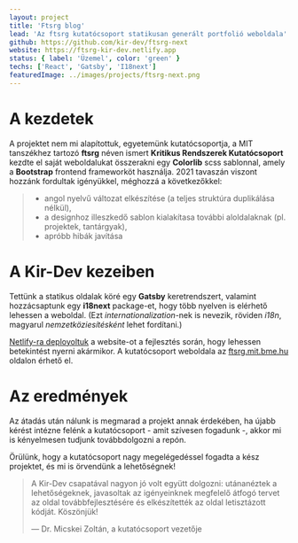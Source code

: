 ```yaml
---
layout: project
title: 'Ftsrg blog'
lead: 'Az ftsrg kutatócsoport statikusan generált portfolió weboldala'
github: https://github.com/kir-dev/ftsrg-next
website: https://ftsrg-kir-dev.netlify.app
status: { label: 'Üzemel', color: 'green' }
techs: ['React', 'Gatsby', 'I18next']
featuredImage: ../images/projects/ftsrg-next.png
---
```


# A kezdetek

A projektet nem mi alapítottuk, egyetemünk kutatócsoportja, a MIT tanszékhez tartozó **ftsrg** néven ismert **Kritikus Rendszerek Kutatócsoport** kezdte el saját weboldalukat összerakni egy **Colorlib** scss sablonnal, amely a **Bootstrap** frontend frameworköt használja. 2021 tavaszán viszont hozzánk fordultak igényükkel, méghozzá a következőkkel:

> - angol nyelvű változat elkészítése (a teljes struktúra duplikálása nélkül),
> - a designhoz illeszkedő sablon kialakítasa további aloldalaknak (pl. projektek, tantárgyak),
> - apróbb hibák javítása

# A Kir-Dev kezeiben

Tettünk a statikus oldalak köré egy **Gatsby** keretrendszert, valamint hozzácsaptunk egy **i18next** package-et, hogy több nyelven is elérhető lehessen a weboldal. (Ezt _internationalization_-nek is nevezik, röviden _i18n_, magyarul _nemzetköziesítésként_ lehet fordítani.)

[Netlify-ra deployoltuk](https://ftsrg-kir-dev.netlify.app) a website-ot a fejlesztés során, hogy lehessen betekintést nyerni akármikor. A kutatócsoport weboldala az [ftsrg.mit.bme.hu](https://ftsrg.mit.bme.hu/) oldalon érhető el.

# Az eredmények

Az átadás után nálunk is megmarad a projekt annak érdekében, ha újabb kérést intézne felénk a kutatócsoport - amit szívesen fogadunk -, akkor mi is kényelmesen tudjunk továbbdolgozni a repón.

Örülünk, hogy a kutatócsoport nagy megelégedéssel fogadta a kész projektet, és mi is örvendünk a lehetőségnek!

> A Kir-Dev csapatával nagyon jó volt együtt dolgozni: utánanéztek a lehetőségeknek, javasoltak az igényeinknek megfelelő átfogó tervet az oldal továbbfejlesztésére és elkészítették az oldal letisztázott kódját. Köszönjük!
>
> — Dr. Micskei Zoltán, a kutatócsoport vezetője

